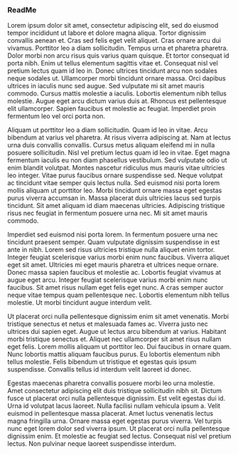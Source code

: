### ReadMe

Lorem ipsum dolor sit amet, consectetur adipiscing elit, sed do eiusmod tempor incididunt ut labore et dolore magna aliqua. Tortor dignissim convallis aenean et. Cras sed felis eget velit aliquet. Cras ornare arcu dui vivamus. Porttitor leo a diam sollicitudin. Tempus urna et pharetra pharetra. Dolor morbi non arcu risus quis varius quam quisque. Et tortor consequat id porta nibh. Enim ut tellus elementum sagittis vitae et. Consequat nisl vel pretium lectus quam id leo in. Donec ultrices tincidunt arcu non sodales neque sodales ut. Ullamcorper morbi tincidunt ornare massa. Orci dapibus ultrices in iaculis nunc sed augue. Sed vulputate mi sit amet mauris commodo. Cursus mattis molestie a iaculis. Lobortis elementum nibh tellus molestie. Augue eget arcu dictum varius duis at. Rhoncus est pellentesque elit ullamcorper. Sapien faucibus et molestie ac feugiat. Imperdiet proin fermentum leo vel orci porta non.

Aliquam ut porttitor leo a diam sollicitudin. Quam id leo in vitae. Arcu bibendum at varius vel pharetra. At risus viverra adipiscing at. Nam at lectus urna duis convallis convallis. Cursus metus aliquam eleifend mi in nulla posuere sollicitudin. Nisl vel pretium lectus quam id leo in vitae. Eget magna fermentum iaculis eu non diam phasellus vestibulum. Sed vulputate odio ut enim blandit volutpat. Montes nascetur ridiculus mus mauris vitae ultricies leo integer. Vitae purus faucibus ornare suspendisse sed. Neque volutpat ac tincidunt vitae semper quis lectus nulla. Sed euismod nisi porta lorem mollis aliquam ut porttitor leo. Morbi tincidunt ornare massa eget egestas purus viverra accumsan in. Massa placerat duis ultricies lacus sed turpis tincidunt. Sit amet aliquam id diam maecenas ultricies. Adipiscing tristique risus nec feugiat in fermentum posuere urna nec. Mi sit amet mauris commodo.

Imperdiet sed euismod nisi porta lorem. In fermentum posuere urna nec tincidunt praesent semper. Quam vulputate dignissim suspendisse in est ante in nibh. Lorem sed risus ultricies tristique nulla aliquet enim tortor. Integer feugiat scelerisque varius morbi enim nunc faucibus. Viverra aliquet eget sit amet. Ultricies mi eget mauris pharetra et ultrices neque ornare. Donec massa sapien faucibus et molestie ac. Lobortis feugiat vivamus at augue eget arcu. Integer feugiat scelerisque varius morbi enim nunc faucibus. Sit amet risus nullam eget felis eget nunc. A cras semper auctor neque vitae tempus quam pellentesque nec. Lobortis elementum nibh tellus molestie. Ut morbi tincidunt augue interdum velit.

Ut placerat orci nulla pellentesque dignissim enim sit amet venenatis. Morbi tristique senectus et netus et malesuada fames ac. Viverra justo nec ultrices dui sapien eget. Augue ut lectus arcu bibendum at varius. Habitant morbi tristique senectus et. Aliquet nec ullamcorper sit amet risus nullam eget felis. Lorem mollis aliquam ut porttitor leo. Dui faucibus in ornare quam. Nunc lobortis mattis aliquam faucibus purus. Eu lobortis elementum nibh tellus molestie. Felis bibendum ut tristique et egestas quis ipsum suspendisse. Convallis tellus id interdum velit laoreet id donec.

Egestas maecenas pharetra convallis posuere morbi leo urna molestie. Amet consectetur adipiscing elit duis tristique sollicitudin nibh sit. Dictum fusce ut placerat orci nulla pellentesque dignissim. Est velit egestas dui id. Urna id volutpat lacus laoreet. Nulla facilisi nullam vehicula ipsum a. Velit euismod in pellentesque massa placerat. Amet luctus venenatis lectus magna fringilla urna. Ornare massa eget egestas purus viverra. Vel turpis nunc eget lorem dolor sed viverra ipsum. Ut placerat orci nulla pellentesque dignissim enim. Et molestie ac feugiat sed lectus. Consequat nisl vel pretium lectus. Non pulvinar neque laoreet suspendisse interdum.
